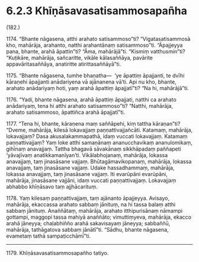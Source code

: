 

# 6.2.3 Khīṇāsavasatisammosapañha




(182.)

1174\. “Bhante nāgasena, atthi arahato satisammoso”ti? “Vigatasatisammosā kho, mahārāja, arahanto, natthi arahantānaṃ satisammoso”ti. “Āpajjeyya pana, bhante, arahā āpattin”ti? “Āma, mahārājā”ti. “Kismiṃ vatthusmin”ti? “Kuṭikāre, mahārāja, sañcaritte, vikāle kālasaññāya, pavārite appavāritasaññāya, anatiritte atirittasaññāyā”ti.

1175\. “Bhante nāgasena, tumhe bhaṇatha—  ‘ye āpattiṃ āpajjanti, te dvīhi kāraṇehi āpajjanti anādariyena vā ajānanena vā’ti. Api nu kho, bhante, arahato anādariyaṃ hoti, yaṃ arahā āpattiṃ āpajjatī”ti? “Na hi, mahārājā”ti.

1176\. “Yadi, bhante nāgasena, arahā āpattiṃ āpajjati, natthi ca arahato anādariyaṃ, tena hi atthi arahato satisammoso”ti? “Natthi, mahārāja, arahato satisammoso, āpattiñca arahā āpajjatī”ti.

1177\. “Tena hi, bhante, kāraṇena maṃ saññāpehi, kiṃ tattha kāraṇan”ti? “Dveme, mahārāja, kilesā lokavajjaṃ paṇṇattivajjañcāti. Katamaṃ, mahārāja, lokavajjaṃ? Dasa akusalakammapathā, idaṃ vuccati lokavajjaṃ. Katamaṃ paṇṇattivajjaṃ? Yaṃ loke atthi samaṇānaṃ ananucchavikaṃ ananulomikaṃ, gihīnaṃ anavajjaṃ. Tattha bhagavā sāvakānaṃ sikkhāpadaṃ paññapeti ‘yāvajīvaṃ anatikkamanīyan’ti. Vikālabhojanaṃ, mahārāja, lokassa anavajjaṃ, taṃ jinasāsane vajjaṃ. Bhūtagāmavikopanaṃ, mahārāja, lokassa anavajjaṃ, taṃ jinasāsane vajjaṃ. Udake hassadhammaṃ, mahārāja, lokassa anavajjaṃ, taṃ jinasāsane vajjaṃ. Iti evarūpāni evarūpāni, mahārāja, jinasāsane vajjāni, idaṃ vuccati paṇṇattivajjaṃ. Lokavajjaṃ abhabbo khīṇāsavo taṃ ajjhācarituṃ.

1178\. Yaṃ kilesaṃ paṇṇattivajjaṃ, taṃ ajānanto āpajjeyya. Avisayo, mahārāja, ekaccassa arahato sabbaṃ jānituṃ, na hi tassa balaṃ atthi sabbaṃ jānituṃ. Anaññātaṃ, mahārāja, arahato itthipurisānaṃ nāmampi gottampi, maggopi tassa mahiyā anaññāto; vimuttiṃyeva, mahārāja, ekacco arahā jāneyya; chaḷabhiñño arahā sakavisayaṃ jāneyya; sabbaññū, mahārāja, tathāgatova sabbaṃ jānātī”ti. “Sādhu, bhante nāgasena, evametaṃ tathā sampaṭicchāmī”ti.

---

1179\. Khīṇāsavasatisammosapañho tatiyo.





